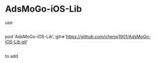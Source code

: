 # AdsMoGo-iOS-Lib
use 
##
pod 'AdsMoGo-iOS-Lib',:git=>'https://github.com/chensj1901/AdsMoGo-iOS-Lib.git'
##
to add